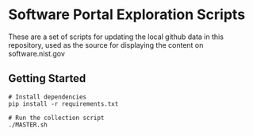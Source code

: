# Software Portal Exploration Scripts

These are a set of scripts for updating the local github data in this repository, used as the source for displaying the content on software.nist.gov

## Getting Started

```
# Install dependencies
pip install -r requirements.txt

# Run the collection script
./MASTER.sh
```
